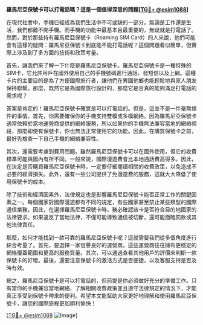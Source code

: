 **羅馬尼亞保號卡可以打電話嗎？這是一個值得深思的問題[[TG💪+ @esim1088](https://t.me/s/esim1088)]**

在現代社會中，手機已經成為我們生活中不可或缺的一部分。無論是工作還是生活，我們都離不開手機。而手機的功能中最基本且最重要的，無疑就是打電話了。然而，對於那些持有羅馬尼亞保號卡（Roaming SIM Card）的人來說，他們可能會有這樣的疑問：羅馬尼亞保號卡到底能不能打電話呢？這個問題看似簡單，但實際上涉及到了多方面的技術和政策考量。

首先，讓我們來了解一下什麼是羅馬尼亞保號卡。羅馬尼亞保號卡是一種特殊的SIM卡，它允許用戶在國外使用自己的手機號碼進行通話、發短信以及上網。這種卡片的主要目的是為了方便國際旅行者，讓他們在異國他鄉也能輕鬆地與家人朋友保持聯繫。那麼，既然它是為國際旅行設計的，那麼它是否真的能夠滿足打電話的需求呢？

答案是肯定的！羅馬尼亞保號卡確實是可以打電話的。但是，這並不是一件毫無條件的事情。首先，你需要確保你的手機支持雙模或多模網絡。因為羅馬尼亞保號卡通常依賴於當地運營商提供的網絡服務，所以如果你的手機無法兼容當地的網絡頻段，那麼即使有保號卡，你也無法正常使用它的功能。因此，在購買保號卡之前，最好先檢查一下自己手機的網絡兼容性。

其次，還需要考慮到費用問題。雖然羅馬尼亞保號卡可以在國外使用，但它的收費標準可能與國內有所不同。一般來說，國際漫遊費會比本地通話費高得多。因此，在決定是否購買羅馬尼亞保號卡時，一定要仔細閱讀相關的收費政策，以免造成不必要的經濟損失。此外，還有一些公司提供了免漫遊費的服務，這就大大降低了使用保號卡的成本。

除了技術和經濟因素外，法律規定也是影響羅馬尼亞保號卡能否正常工作的關鍵因素之一。每個國家對國際漫遊都有不同的規定，有些國家甚至禁止某些類型的國際通信業務。因此，在選擇羅馬尼亞保號卡時，務必確認該卡是否符合目的地國家的法律要求。如果違反了當地法律，不僅可能導致通信被切斷，還可能面臨罰款或其他法律責任。

那麼，如何才能找到一款可靠的羅馬尼亞保號卡呢？這就需要我們從多個角度進行綜合考量了。首先，要選擇一家信譽良好的運營商。這些運營商往往擁有更穩定的網絡覆蓋範圍和更高的服務質量。其次，可以通過查看其他用戶的評價來判斷一款保號卡的好壞。最後，還要注意保號卡的激活方式是否便捷，以及客服支持是否及時有效。

總之，羅馬尼亞保號卡是可以打電話的，但前提是你必須做好充分的準備工作。只有當你的手機兼容當地網絡、了解相關收費政策並且遵守法律規定的情況下，才能真正享受到保號卡帶來的便利。希望本文能幫助大家更好地理解和使用羅馬尼亞保號卡，讓您的國際旅程更加順利愉快！

[[TG💪+ @esim1088](https://t.me/s/esim1088) ![Image](https://i.postimg.cc/4NQfJmqS/Snipaste-2025-05-13-00-14-12.png)]